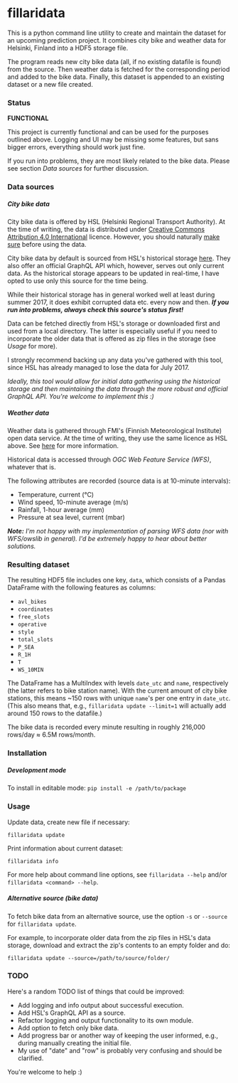 # fillaridata
 
This is a python command line utility to create and maintain the dataset for
an upcoming prediction project. It combines city bike and weather data for 
Helsinki, Finland into a HDF5 storage file.

The program reads new city bike data (all, if no existing datafile is found) 
from the source. Then weather data is fetched for the corresponding period 
and added to the bike data. Finally, this dataset is appended to an existing
dataset or a new file created.

### Status

**FUNCTIONAL**

This project is currently functional and can be used for the purposes 
outlined above. Logging and UI may be missing some features, but sans bigger
errors, everything should work just fine.

If you run into problems, they are most likely related to the bike data. 
Please see section _Data sources_ for further discussion. 

### Data sources

##### City bike data

City bike data is offered by HSL (Helsinki Regional Transport Authority). At
the time of writing, the data is distributed under [Creative Commons 
Attribution 4.0 International](https://creativecommons.org/licenses/by/4.0/deed.en)
licence. However, you should naturally [make sure](https://www.hsl.fi/en/opendata)
before using the data.  

City bike data by default is sourced from HSL's historical storage 
[here](http://dev.hsl.fi/tmp/citybikes/). They also offer an official 
GraphQL API which, however, serves out only current data. As the historical 
storage appears to be updated in real-time, I have opted to use only this 
source for the time being.

While their historical storage has in general worked well at least during 
summer 2017, it does exhibit corrupted data etc. every now and then. _**If you 
run into problems, always check this source's status first!**_

Data can be fetched directly from HSL's storage or downloaded first and used
from a local directory. The latter is especially useful if you need to 
incorporate the older data that is offered as zip files in the storage (see 
_Usage_ for more).

I strongly recommend backing up any data you've gathered with this tool, 
since HSL has already managed to lose the data for July 2017.

_Ideally, this tool would allow for initial data gathering using the 
historical storage and then maintaining the data through the more robust and 
official GraphQL API. You're welcome to implement this :)_

##### Weather data

Weather data is gathered through FMI's (Finnish Meteorological Institute) 
open data service. At the time of writing, they use the same licence as HSL 
above. See [here](http://en.ilmatieteenlaitos.fi/open-data-licence) for more
information.

Historical data is accessed through _OGC Web Feature Service (WFS)_, whatever
that is.

The following attributes are recorded (source data is at 10-minute intervals):

* Temperature, current (°C)
* Wind speed, 10-minute average (m/s)
* Rainfall, 1-hour average (mm)
* Pressure at sea level, current (mbar)

_**Note:**_ _I'm not happy with my implementation of parsing WFS data (nor 
with WFS/owslib in general). I'd be extremely happy to hear about better 
solutions._

### Resulting dataset

The resulting HDF5 file includes one key, `data`, which consists of a Pandas
DataFrame with the following features as columns:

* `avl_bikes`
* `coordinates`
* `free_slots`
* `operative`
* `style`
* `total_slots` 
* `P_SEA`
* `R_1H`
* `T`
* `WS_10MIN`

The DataFrame has a MultiIndex with levels `date_utc` and `name`, respectively
(the latter refers to bike station name). With the current amount of city 
bike stations, this means ~150 rows with unique `name`'s per one entry in 
`date_utc`. (This also means that, e.g., `fillaridata update --limit=1` will
actually add around 150 rows to the datafile.)
 
The bike data is recorded every minute resulting in roughly 216,000 rows/day
 ≈ 6.5M rows/month. 

### Installation

##### Development mode

To install in editable mode:
`pip install -e /path/to/package`

### Usage

Update data, create new file if necessary:

    fillaridata update
    
Print information about current dataset:

    fillaridata info

For more help about command line options, see `fillaridata --help` and/or
`fillaridata <command> --help`.

##### Alternative source (bike data)

To fetch bike data from an alternative source, use the option `-s` or 
`--source` for `fillaridata update`.

For example, to incorporate older data from the zip files in HSL's data 
storage, download and extract the zip's contents to an empty folder and 
do:

    fillaridata update --source=/path/to/source/folder/

### TODO

Here's a random TODO list of things that could be improved:

* Add logging and info output about successful execution.
* Add HSL's GraphQL API as a source.
* Refactor logging and output functionality to its own module.
* Add option to fetch only bike data.
* Add progress bar or another way of keeping the user informed, e.g., during
 manually creating the initial file.
* My use of "date" and "row" is probably very confusing and should be 
clarified.

You're welcome to help :)